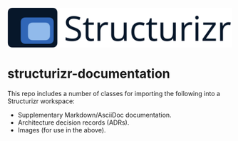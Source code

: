 ![Structurizr](docs/images/structurizr-banner.png)

# structurizr-documentation

This repo includes a number of classes for importing the following into a Structurizr workspace:

- Supplementary Markdown/AsciiDoc documentation.
- Architecture decision records (ADRs).
- Images (for use in the above).